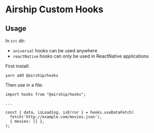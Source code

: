 # Airship Custom Hooks

## Usage

In `src` dir:

- `universal` hooks can be used anywhere
- `reactNative` hooks can only be used in ReactNative applications

First install:

```
yarn add @airship/hooks
```

Then use in a file:

```
import hooks from "@airship/hooks";

...

const { data, isLoading, isError } = hooks.useDataFetch(
  fetch('http://example.com/movies.json'),
  { movies: [] },
);
```

